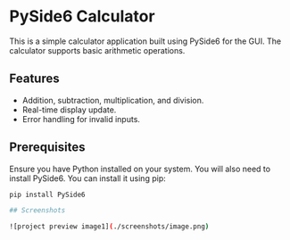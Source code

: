 # PySide6 Calculator

This is a simple calculator application built using PySide6 for the GUI. The calculator supports basic arithmetic operations.

## Features

- Addition, subtraction, multiplication, and division.
- Real-time display update.
- Error handling for invalid inputs.

## Prerequisites

Ensure you have Python installed on your system. You will also need to install PySide6. You can install it using pip:

```bash
pip install PySide6

## Screenshots

![project preview image1](./screenshots/image.png)
```
